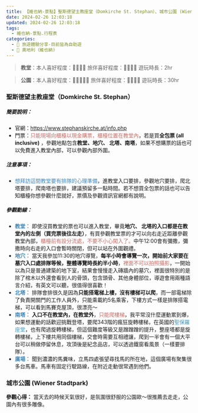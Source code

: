 ```yaml
---
title: 【維也納-景點】聖斯德望主教座堂（Domkirche St. Stephan）、城市公園 (Wiener Stadtpark)
date: 2024-02-26 12:03:18
updated: 2024-02-26 12:03:18
tags: 
  - 維也納-景點.行程表 
categories: 
  - 🌴 旅遊體驗分享-目前皆為自助遊
  - 🥥 奧地利（維也納) 
---
```

>**教堂**：本人喜好程度：🌝🌝🌝🌝 旅伴喜好程度：🌝🌝🌝🌛
遊玩時長：2hr

>**公園**：本人喜好程度：🌝🌝🌝🌝🌛 旅伴喜好程度：🌝🌝🌝🌝
遊玩時長：30hr

 <!-- more -->

### 聖斯德望主教座堂（Domkirche St. Stephan）
##### 簡要說明：
+ 官網：https://www.stephanskirche.at/info.php
+ 門票：<font color=#c36d67>只能現場向櫃檯以現金購票，櫃檯位置在教堂內</font>，若是買**全包票 (all inclusive)** ，參觀地點包含**教堂、地穴、 北塔、南塔**，如果不想購票的話也可以免費進入教堂內部，可以參觀內部外圍。
 
##### 注意事項：
 + <font color=#4287B5>想拜訪這間教堂要有排隊的心理準備</font>，進教堂入口要排，參觀地穴要排，爬北塔要排，爬南塔也要排，建議預留多一點時間。若不想買全包票的話也可以告知櫃檯你想參觀什麼就好，票價及參觀資訊官網都有說明。

##### 參觀動線：
+  **<font color=#4287B5>教堂：</font>**
 即使沒買教堂的票也可以進入教堂，畢竟**地穴、 北塔的入口都是在教堂內的左側（買完票後往左走）**，有買參觀教堂票的才可以向右走近距離參觀教堂內部，<font color=#c36d67>櫃檯前有設分流處，不要不小心闖入了。</font>中午12:00會有彌撒，彌撒時向右走的入口會暫時關閉，但可以站在外圍觀禮。
+  **<font color=#4287B5>地穴：</font>**
 當天我參加11:30的地穴導覽，**每半小時會導覽一次，開始前大家要在墓穴入口處排隊等候，整體導覽時長約半小時**，<font color=#c36d67>裡面不可以拍照攝影</font>，一開始以為只是普通建築的地下室，結果會慢慢走入磚牆內的墓穴，裡面很特別的是除了棺木以外還會看到人的骨頭，包含頭骨、其他身體部位，導遊會用兩種語言介紹，有英文可以聽，很值得很喜歡！
+  **<font color=#4287B5>北塔：</font>**
 排隊會排很久是因為**只能搭電梯上樓，沒有樓梯可以爬**，而一部電梯除了負責開關門的工作人員外，只能乘載約5名乘客，下樓方式一樣是排隊搭電梯，可以看到馬賽克屋頂，很漂亮～
+  **<font color=#4287B5>南塔：</font>**
  **入口不在教堂內，在教堂外**，<font color=#c36d67>只能爬樓梯</font>，我平常沒什麼運動累到爆，如果想運動的話歡迎挑戰登塔，要爬343階的瘋狂旋轉樓梯，在英國的<font color=#4599B6>聖保羅座堂</font>，也有爬過旋轉樓梯，但這個難度等級又是蹭蹭蹭的提升，整座塔都是旋轉樓梯，上下樓共用同個樓梯，交會時需要互相禮讓，爬到一半會有一個大平台可以稍做停留休息，攻頂後是紀念品店，可以透過鐵窗看風景（一樣要排隊）。
+  **<font color=#4287B5>廣場：</font>**
 聞到濃濃的馬糞味，立馬四處張望尋找馬的所在地，這個廣場有聚集很多台馬車。馬車有固定行駛路線，在附近走動很常遇到他們。

### 城市公園 (Wiener Stadtpark)
**參觀心得：**
當天去的時候天氣很好，是氛圍很舒服的公園歐～很推薦去走走，公園內有很多雕像。